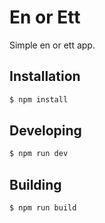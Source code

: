 # En or Ett

Simple en or ett app.

## Installation

```bash
$ npm install
```

## Developing

```bash
$ npm run dev
```

## Building

```bash
$ npm run build
```
